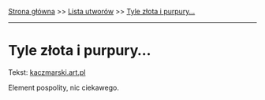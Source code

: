 [Strona główna](../index.md) >> [Lista utworów](../list.md) >> [Tyle złota i purpury…](609.md)

---

# Tyle złota i purpury…

Tekst: [kaczmarski.art.pl](https://www.kaczmarski.art.pl/tworczosc/wiersze/tyle-zlota-i-purpury/)

Element pospolity, nic ciekawego.